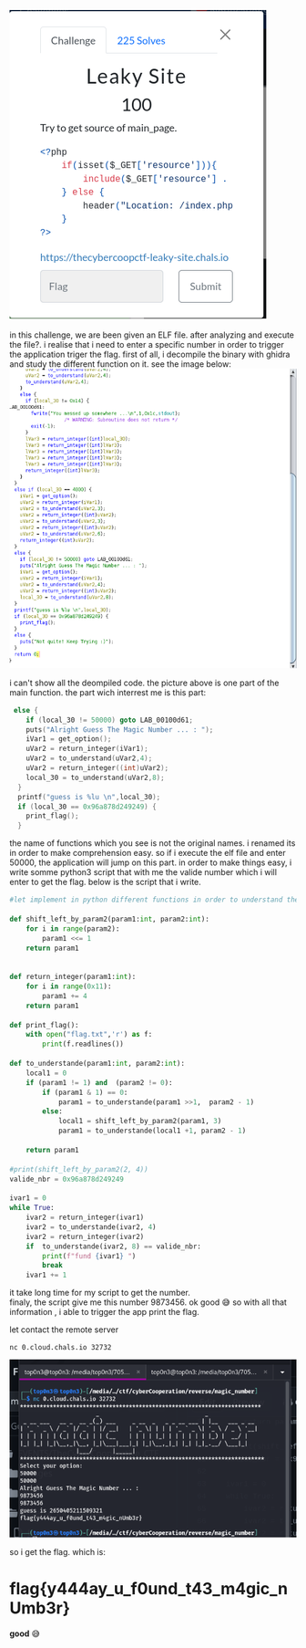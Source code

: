 ![](../images/magic1.png)
<br/>
<br/>
in this challenge, we are been given an ELF file. after analyzing and execute the file?.
i realise that  i need to enter a specific number in order to  trigger the application triger the flag.
first of all, i decompile the binary with ghidra and study the  different function  on it.
see the image below:
![](../images/magic2.png)

i can't show all the deompiled code. the picture above is one part of  the main function.
the part wich interrest me is this part:
```C
 else {
    if (local_30 != 50000) goto LAB_00100d61;
    puts("Alright Guess The Magic Number ... : ");
    iVar1 = get_option();
    uVar2 = return_integer(iVar1);
    uVar2 = to_understand(uVar2,4);
    uVar2 = return_integer((int)uVar2);
    local_30 = to_understand(uVar2,8);
  }
  printf("guess is %lu \n",local_30);
  if (local_30 == 0x96a878d249249) {
    print_flag();
  }
```
the name of functions which you see is not the original names. i renamed its in order to make comprehension easy.
so if i execute the elf file and enter 50000, the application will jump on this part.
in order to make things easy, i write somme python3 script  that with me the valide number which i will enter to get the flag. below is the script that i write.

```python
#let implement in python different functions in order to understand the programme

def shift_left_by_param2(param1:int, param2:int):
    for i in range(param2):
        param1 <<= 1
    return param1


def return_integer(param1:int):
    for i in range(0x11):
        param1 += 4
    return param1

def print_flag():
    with open("flag.txt",'r') as f:
        print(f.readlines())

def to_understande(param1:int, param2:int):
    local1 = 0
    if (param1 != 1) and  (param2 != 0):
        if (param1 & 1) == 0:
            param1 = to_understande(param1 >>1,  param2 - 1)
        else:
            local1 = shift_left_by_param2(param1, 3)
            param1 = to_understande(local1 +1, param2 - 1)

    return param1

#print(shift_left_by_param2(2, 4))
valide_nbr = 0x96a878d249249

ivar1 = 0
while True:
    ivar2 = return_integer(ivar1)
    ivar2 = to_understande(ivar2, 4)
    ivar2 = return_integer(ivar2)
    if  to_understande(ivar2, 8) == valide_nbr:
        print(f"fund {ivar1} ")
        break
    ivar1 += 1
```
it take long time for my script to get the number. \
finaly, the script give me this number 9873456. ok good 😅
so with all that information , i able to trigger the app print the flag.

let contact the remote server 
```
nc 0.cloud.chals.io 32732
```
![](../images/magic3.png)

so i get the flag. which is:
# flag{y444ay_u_f0und_t43_m4gic_nUmb3r}
**good** 😅


